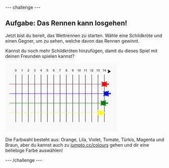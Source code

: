 --- challenge ---
## Aufgabe: Das Rennen kann losgehen!
  
Jetzt bist du bereit, das Wettrennen zu starten. Wähle eine Schildkröte und einen Gegner, um zu sehen, welche davon das Rennen gewinnt. 

Kannst du noch mehr Schildkröten hinzufügen, damit du dieses Spiel mit deinen Freunden spielen kannst?

![screenshot](images/race-more.png)
 
Die Farbwahl besteht aus: Orange, Lila, Violet, Tomate, Türkis, Magenta und Braun, aber du kannst auch zu <a href="http://jumpto.cc/colours">jumpto.cc/colours</a> gehen und dir eine beliebige Farbe auswählen!


 

--- /challenge ---
